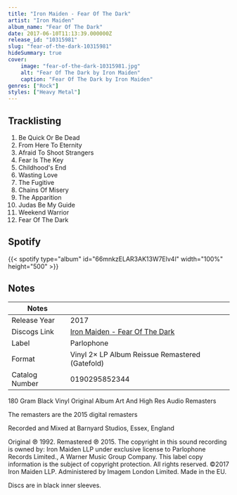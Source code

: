 ```yaml
---
title: "Iron Maiden - Fear Of The Dark"
artist: "Iron Maiden"
album_name: "Fear Of The Dark"
date: 2017-06-10T11:13:39.000000Z
release_id: "10315981"
slug: "fear-of-the-dark-10315981"
hideSummary: true
cover:
    image: "fear-of-the-dark-10315981.jpg"
    alt: "Fear Of The Dark by Iron Maiden"
    caption: "Fear Of The Dark by Iron Maiden"
genres: ["Rock"]
styles: ["Heavy Metal"]
---
```


## Tracklisting
1. Be Quick Or Be Dead
2. From Here To Eternity
3. Afraid To Shoot Strangers
4. Fear Is The Key
5. Childhood's End
6. Wasting Love
7. The Fugitive
8. Chains Of Misery
9. The Apparition
10. Judas Be My Guide
11. Weekend Warrior
12. Fear Of The Dark


## Spotify
{{< spotify type="album" id="66mnkzELAR3AK13W7Elv4l" width="100%" height="500" >}}



## Notes
| Notes          |             |
| ---------------| ----------- |
| Release Year   | 2017 |
| Discogs Link   | [Iron Maiden - Fear Of The Dark](https://www.discogs.com/release/10315981-Iron-Maiden-Fear-Of-The-Dark) |
| Label          | Parlophone |
| Format         | Vinyl 2× LP Album Reissue Remastered (Gatefold) |
| Catalog Number | 0190295852344 |

180 Gram Black Vinyl
Original Album Art And High Res Audio Remasters

The remasters are the 2015 digital remasters

Recorded and Mixed at Barnyard Studios, Essex, England

Original ℗ 1992. Remastered ℗ 2015. The copyright in this sound recording is owned by: Iron Maiden LLP under exclusive license to Parlophone Records Limited., A Warner Music Group Company. 
This label copy information is the subject of copyright protection. All rights reserved. ©2017 Iron Maiden LLP. Administered by Imagem London Limited. Made in the EU.

Discs are in black inner sleeves.
